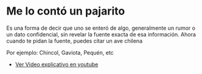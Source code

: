 # Me lo contó un pajarito

Es una forma de decir que uno se enteró de algo, generalmente un rumor o un dato confidencial, sin revelar la fuente exacta de esa información. Ahora cuando te pidan la fuente, puedes citar un ave chilena

Por ejemplo: Chincol, Gaviota, Pequén, etc


- [Ver Video explicativo en youtube](https://github.com/vitejs/vite-plugin-react/blob/main/packages/plugin-react/README.md)


